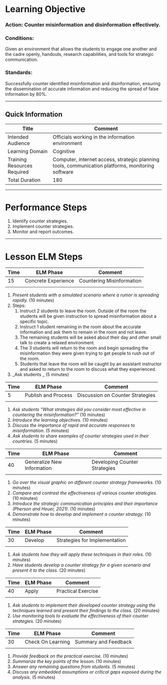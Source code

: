 # Learning Objective
### **Action:** Counter misinformation and disinformation effectively.

### **Conditions:** 
Given an environment that allows the students to engage one another and the cadre openly, handouts, research capabilities, and tools for strategic communication.

### **Standards:** 
Successfully counter identified misinformation and disinformation, ensuring the dissemination of accurate information and reducing the spread of false information by 80%.

---

## Quick Information
| Title                       | Comment                                                                                           |
| --------------------------- | ------------------------------------------------------------------------------------------------- |
| Intended Audience           | Officials working in the information environment                                                  |
| Learning Domain             | Cognitive                                                                                         |
| Training Resources Required | Computer, internet access, strategic planning tools, communication platforms, monitoring software |
| Total Duration              | 180                                                                                               |

---
# Performance Steps

1. Identify counter strategies.
2. Implement counter strategies.
3. Monitor and report outcomes.

---
# Lesson ELM Steps

| Time | ELM Phase            | Comment                       |
| ---- | -------------------- | ----------------------------- |
| 15   | Concrete Experience  | Countering Misinformation     |
|      |                      |                               |
1. _Present students with a simulated scenario where a rumor is spreading rapidly._ (10 minutes)
2. Steps: 
	1. Instruct 2 students to leave the room. Outside of the room the students will be given instruction to spread misinformation about a specific topic.
	2. Instruct 1 student remaining in the room about the accurate information and ask them to remain in the room and not leave.
	2. The remaining students will be asked about their day and other small talk to create a relaxed environment.
	3. The 3 students will return to the room and begin spreading the misinformation they were given trying to get people to rush out of the room.
	4. Students that leave the room will be caught by an assistant instructor and asked to return to the room to discuss what they experienced.
3. _Ask students _ (5 minutes)

| Time | ELM Phase           | Comment                          |
| ---- | ------------------- | -------------------------------- |
| 5    | Publish and Process | Discussion on Counter Strategies |
|      |                     |                                  |
1. _Ask students “What strategies did you consider most effective in countering the misinformation?”_ (10 minutes)
2. _Introduce the learning objectives._ (10 minutes)
3. _Discuss the importance of rapid and accurate responses to misinformation._ (5 minutes)
4. _Ask students to share examples of counter strategies used in their countries._ (5 minutes)

| Time | ELM Phase            | Comment                       |
| ---- | -------------------- | ----------------------------- |
| 40   | Generalize New Information | Developing Counter Strategies |
|      |                      |                               |
1. _Go over the visual graphic on different counter strategy frameworks._ (10 minutes)
2. _Compare and contrast the effectiveness of various counter strategies._ (10 minutes)
3. _Introduce the strategic communication principles and their importance (Pherson and Heuer, 2021)._ (10 minutes)
4. _Demonstrate how to develop and implement a counter strategy._ (10 minutes)

| Time | ELM Phase            | Comment                       |
| ---- | -------------------- | ----------------------------- |
| 30   | Develop              | Strategies for Implementation |
|      |                      |                               |
1. _Ask students how they will apply these techniques in their roles._ (10 minutes)
2. _Have students develop a counter strategy for a given scenario and present it to the class._ (20 minutes)

| Time | ELM Phase            | Comment                       |
| ---- | -------------------- | ----------------------------- |
| 40   | Apply                | Practical Exercise            |
|      |                      |                               |
1. _Ask students to implement their developed counter strategy using the techniques learned and present their findings to the class._ (20 minutes)
2. _Use monitoring tools to evaluate the effectiveness of their counter strategies._ (20 minutes)

| Time | ELM Phase            | Comment                       |
| ---- | -------------------- | ----------------------------- |
| 30   | Check On Learning    | Summary and Feedback          |
|      |                      |                               |
1. _Provide feedback on the practical exercise._ (10 minutes)
2. _Summarize the key points of the lesson._ (10 minutes)
3. _Answer any remaining questions from students._ (5 minutes)
4. _Discuss any embedded assumptions or critical gaps exposed during the analysis._ (5 minutes)
